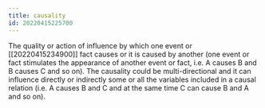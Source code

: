 ```yaml
---
title: causality
id: 20220415225700
---
```


The quality or action of influence by which one event or [[20220415234900]] fact causes or it is caused by another (one event or fact stimulates the appearance of another event or fact, i.e. A causes B and B causes C and so on). The causality could be multi-directional and it can influence directly or indirectly some or all the variables included in a causal relation (i.e. A causes B and C and at the same time C can cause B and A and so on).
